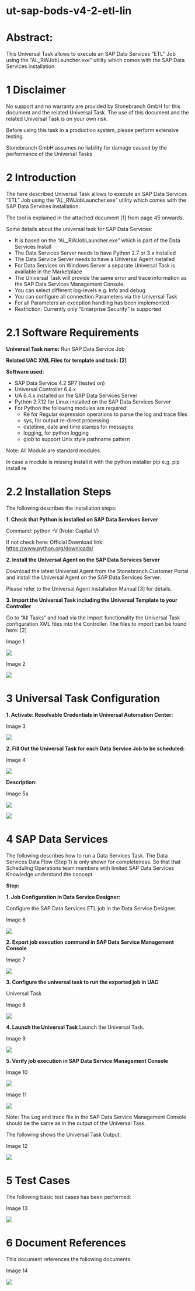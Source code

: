 # ut-sap-bods-v4-2-etl-lin
# Abstract: 
This Universal Task allows to execute an SAP Data Services “ETL” Job using the “AL_RWJobLauncher.exe” utility which comes with the SAP Data Services installation

# 1 Disclaimer

No support and no warranty are provided by Stonebranch GmbH for this document and the related Universal Task. The use of this document and the related Universal Task is on your own risk.

Before using this task in a production system, please perform extensive testing.

Stonebranch GmbH assumes no liability for damage caused by the performance of the Universal Tasks


# 2	Introduction

The here described Universal Task allows to execute an SAP Data Services “ETL” Job using the “AL_RWJobLauncher.exe” utility which comes with the SAP Data Services installation.  

The tool is explained in the attached document [1] from page 45 onwards.

Some details about the universal task for SAP Data Services:
-	It is based on the “AL_RWJobLauncher.exe” which is part of the Data Services Install
-	The Data Services Server needs to have Python 2.7 or 3.x installed
-	The Data Service Server needs to have a Universal Agent installed
- For Data Services on Windows Server a separate Universal Task is available in the Marketplace 
- The Universal Task will provide the same error and trace information as the SAP Data Services Management Console.
- You can select different log-levels e.g. Info and debug
- You can configure all connection Parameters via the Universal Task
- For all Parameters an exception handling has been implemented
- Restriction: Currently only “Enterprise Security” is supported


# 2.1	Software Requirements

**Universal Task name:** Run SAP Data Service Job

**Related UAC XML Files for template and task: [2]**

**Software used:**

-	SAP Data Service 4.2 SP7 (tested on)
-	Universal Controller 6.4.x
-	UA 6.4.x installed on the SAP Data Services Server
-	Python 2.7.12 for Linux installed on the SAP Data Services Server
-	For Python the following modules are required: 
      -	Re for Regular expression operations to parse the log and trace files
      -	sys, for output re-direct processing
      -	datetime, date and time stamps for messages
      -	logging, for python logging
      -	glob to support Unix style pathname pattern

   Note: All Module are standard modules. 

   In case a module is missing install it with the python installer pip e.g. pip install re

# 2.2	Installation Steps

The following describes the installation steps:

**1.	Check that Python is installed on SAP Data Services Server**

Command: python -V (Note: Capital V)

If not check here:
Official Download link: https://www.python.org/downloads/


**2.	Install the Universal Agent on the SAP Data Services Server**

Download the latest Universal Agent from the Stonebranch Customer Portal and install the Universal Agent on the SAP Data Services Server.

Please refer to the Universal Agent Installation Manual [3] for details. 

**3.	Import the Universal Task including the Universal Template to your Controller**

Go to “All Tasks” and load via the Import functionality the Universal Task configuration XML files into the Controller. The files to 
import can be found here: [2]

Image 1
   
![](images/image1.png)
   
Image 2
   
![](images/image2.png)

# 3	Universal Task Configuration

**1.	Activate: Resolvable Credentials in Universal Automation Center:**

Image 3

![](images/image3.png)

**2.	Fill Out the Universal Task for each Data Service Job to be scheduled:**

Image 4

![](images/image4.png)

**Description:**

Image 5a

![](images/image5a.png)

![](images/image5b.png)

# 4	SAP Data Services

The following describes how to run a Data Services Task. The Data Services Data Flow (Step 1) is only shown for completeness. So that 
that Scheduling Operations team members with limited SAP Data Services Knowledge understand the concept. 

**Step:**

**1.	Job Configuration in Data Service Designer:**

Configure the SAP Data Services ETL job in the Data Service Designer.

Image 6

![](images/image6.png)

**2.	Export job execution command in SAP Data Service Management Console**

Image 7

![](images/image7.png)

**3.	Configure the universal task to run the exported job in UAC**

Universal Task

Image 8

![](images/image8.png)

**4.	Launch the Universal Task**
Launch the Universal Task.

Image 9

![](images/image9.png)

**5.	Verify job execution in SAP Data Service Management Console**

Image 10

![](images/image10.png)

Image 11

![](images/image11.png)

Note: The Log and trace file in the SAP Data Service Management Console should be the same as in the output of the Universal Task.

The following shows the Universal Task Output:

Image 12

![](images/image12.png)

# 5	Test Cases

The following basic test cases has been performed:

Image 13

![](images/image13.png)

# 6	Document References

This document references the following documents:

Image 14

![](images/image14.png)
